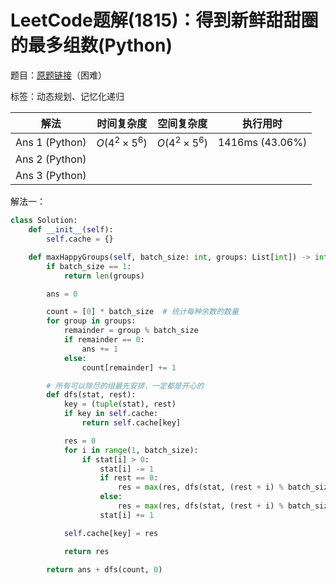 # LeetCode题解(1815)：得到新鲜甜甜圈的最多组数(Python)

题目：[原题链接](https://leetcode-cn.com/problems/maximum-number-of-groups-getting-fresh-donuts/)（困难）

标签：动态规划、记忆化递归

| 解法           | 时间复杂度   | 空间复杂度   | 执行用时        |
| -------------- | ------------ | ------------ | --------------- |
| Ans 1 (Python) | $O(4^2×5^6)$ | $O(4^2×5^6)$ | 1416ms (43.06%) |
| Ans 2 (Python) |              |              |                 |
| Ans 3 (Python) |              |              |                 |

解法一：

```python
class Solution:
    def __init__(self):
        self.cache = {}

    def maxHappyGroups(self, batch_size: int, groups: List[int]) -> int:
        if batch_size == 1:
            return len(groups)

        ans = 0

        count = [0] * batch_size  # 统计每种余数的数量
        for group in groups:
            remainder = group % batch_size
            if remainder == 0:
                ans += 1
            else:
                count[remainder] += 1

        # 所有可以除尽的组最先安排，一定都是开心的
        def dfs(stat, rest):
            key = (tuple(stat), rest)
            if key in self.cache:
                return self.cache[key]

            res = 0
            for i in range(1, batch_size):
                if stat[i] > 0:
                    stat[i] -= 1
                    if rest == 0:
                        res = max(res, dfs(stat, (rest + i) % batch_size) + 1)
                    else:
                        res = max(res, dfs(stat, (rest + i) % batch_size))
                    stat[i] += 1

            self.cache[key] = res

            return res

        return ans + dfs(count, 0)
```

